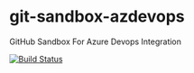 # git-sandbox-azdevops
GitHub Sandbox For Azure Devops Integration

[![Build Status](https://dev.azure.com/bdudick/github-sandbox/_apis/build/status/github-sandbox-CI?branchName=development)](https://dev.azure.com/bdudick/github-sandbox/_build/latest?definitionId=27&branchName=development)


